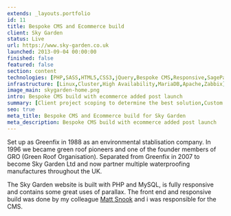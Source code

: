 ```yaml
---
extends: _layouts.portfolio
id: 11
title: Bespoke CMS and Ecommerce build
client: Sky Garden
status: Live
url: https://www.sky-garden.co.uk
launched: 2013-09-04 00:00:00
finished: false
featured: false
section: content
technologies: [PHP,SASS,HTML5,CSS3,jQuery,Bespoke CMS,Responsive,SagePay]
infrastructure: [Linux,Cluster,High Availability,MariaDB,Apache,Zabbix]
image_main: skygarden-home.png
intro: Bespoke CMS build with ecommerce added post launch
summary: [Client project scoping to determine the best solution,Custom CMS build,Bespoke ecommerce build,SagePay integration,Google Advertising,Testing]
seo: true
meta_title: Bespoke CMS and Ecommerce build for Sky Garden
meta_description: Bespoke CMS build with ecommerce added post launch
---
```


Set up as Greenfix in 1988 as an environmental stablisation company. In 1996 we became green roof pioneers and one of the founder members of GRO (Green Roof Organisation). Separated from Greenfix in 2007 to become Sky Garden Ltd and now partner multiple waterproofing manufactures throughout the UK.

The Sky Garden website is built with PHP and MySQL, is fully responsive and contains some great uses of parallax. The front end and responsive build was done by my colleague <a href="https://snook.studio/" target="_blank" rel="external" title="Matt Snook Web Design and Graphic Design Cheltenham">Matt Snook</a> and i was responsible for the CMS.

